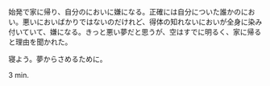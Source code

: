 始発で家に帰り、自分のにおいに嫌になる。正確には自分についた誰かのにおい。悪いにおいばかりではないのだけれど、得体の知れないにおいが全身に染み付いていて、嫌になる。きっと悪い夢だと思うが、空はすでに明るく、家に帰ると理由を聞かれた。

寝よう。夢からさめるために。

3 min.
